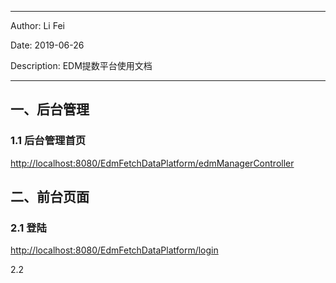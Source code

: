 ------

Author:  Li Fei

Date: 2019-06-26

Description: EDM提数平台使用文档

-----

## 一、后台管理

### 1.1 后台管理首页

[http://localhost:8080/EdmFetchDataPlatform/edmManagerController](http://localhost:8080/EdmFetchDataPlatform/edmManagerController)







## 二、前台页面

### 2.1 登陆

[http://localhost:8080/EdmFetchDataPlatform/login](http://localhost:8080/EdmFetchDataPlatform/login)



2.2 